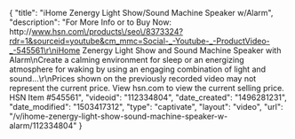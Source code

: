 {
    "title": "iHome Zenergy Light Show\/Sound Machine Speaker w\/Alarm",
    "description": "For More Info or to Buy Now: http:\/\/www.hsn.com\/products\/seo\/8373324?rdr=1&sourceid=youtube&cm_mmc=Social-_-Youtube-_-ProductVideo-_-545561\r\niHome Zenergy Light Show and Sound Machine Speaker with Alarm\nCreate a calming environment for sleep or an energizing atmosphere for waking by using an engaging combination of light and sound...\r\nPrices shown on the previously recorded video may not represent the current price.  View hsn.com to view the current selling price. HSN Item #545561",
    "videoid": "112334804",
    "date_created": "1496281231",
    "date_modified": "1503417312",
    "type": "captivate",
    "layout": "video",
    "url": "\/v\/ihome-zenergy-light-show-sound-machine-speaker-w-alarm\/112334804"
}